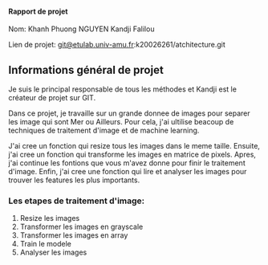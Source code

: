 #### Rapport de projet

Nom: Khanh Phuong NGUYEN
     Kandji Falilou

Lien de projet: git@etulab.univ-amu.fr:k20026261/atchitecture.git

## Informations général de projet

Je suis le principal responsable de tous les méthodes et Kandji est le créateur de projet sur GIT.

Dans ce projet, je travaille sur un grande donnee de images pour separer les image qui sont Mer ou Ailleurs. Pour cela, j'ai ultilise beacoup de techniques de traitement d'image et de machine learning.

J'ai cree un fonction qui resize tous les images dans le meme taille. Ensuite, j'ai cree un fonction qui transforme les images en matrice de pixels. Apres, j'ai continue les fontions que vous m'avez donne pour finir le traitement d'image. Enfin, j'ai cree une fonction qui lire et analyser les images pour trouver les features les plus importants.

### Les etapes de traitement d'image:
1. Resize les images
2. Transformer les images en grayscale
3. Transformer les images en array
4. Train le modele
5. Analyser les images
